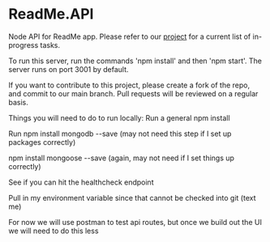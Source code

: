 # ReadMe.API
Node API for ReadMe app. Please refer to our [project](https://github.com/foscjos/ReadMe.UI/projects/1) for a current list of in-progress tasks.

To run this server, run the commands 'npm install' and then 'npm start'. The server runs on port 3001 by default. 

If you want to contribute to this project, please create a fork of the repo, and commit to our main branch. Pull requests will be reviewed on a regular basis.

Things you will need to do to run locally: 
Run a general npm install

Run npm install mongodb --save (may not need this step if I set up packages correctly)

npm install mongoose --save (again, may not need if I set things up correctly)

See if you can hit the healthcheck endpoint

Pull  in my environment variable since that cannot be checked into git (text me)

For now we will use postman to test api routes, but once we build out the UI we will need to do this less
